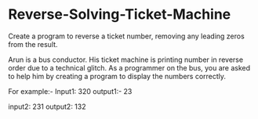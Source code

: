 # Reverse-Solving-Ticket-Machine
Create a program to reverse a ticket number, removing any leading zeros from the result.

Arun is a bus conductor. His ticket machine is printing number in reverse order due to a technical glitch. As a programmer on the bus, you are asked to help him by creating a program to display the numbers correctly.

For example:-
Input1: 320
output1:- 23

input2: 231
output2: 132
